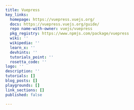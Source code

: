 ```yaml
---
title: Vuepress
key_links:
  homepage: https://vuepress.vuejs.org/
  docs: https://vuepress.vuejs.org/guide/
  repo name-with-owner: vuejs/vuepress
  pkg_registry: https://www.npmjs.com/package/vuepress
  wiki: ''
  wikipedia: ''
  learn_x: ''
  devhints: ''
  tutorials_point: ''
  rosetta_code: ''
logo: ''
description: ''
tutorials: []
blog_posts: []
playgrounds: []
link_sections: []
published: false

---
```

